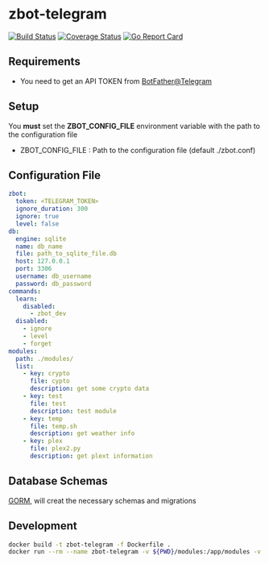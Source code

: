 # zbot-telegram

[![Build Status](https://travis-ci.org/ssalvatori/zbot-telegram.svg?branch=master)](https://travis-ci.org/ssalvatori/zbot-telegram)
[![Coverage Status](https://coveralls.io/repos/github/ssalvatori/zbot-telegram/badge.svg?branch=master)](https://coveralls.io/github/ssalvatori/zbot-telegram?branch=master)
[![Go Report Card](https://goreportcard.com/badge/github.com/ssalvatori/zbot-telegram)](https://goreportcard.com/report/github.com/ssalvatori/zbot-telegram)

## Requirements

* You need to get an API TOKEN from [BotFather@Telegram](https://core.telegram.org/bots)

## Setup

You **must** set the **ZBOT_CONFIG_FILE** environment variable with the path to the configuration file
* ZBOT_CONFIG_FILE : Path to the configuration file (default ./zbot.conf) 

## Configuration File

```yaml
zbot:
  token: <TELEGRAM_TOKEN>
  ignore_duration: 300
  ignore: true
  level: false
db:
  engine: sqlite
  name: db_name
  file: path_to_sqlite_file.db
  host: 127.0.0.1
  port: 3306
  username: db_username 
  password: db_password
commands:  
  learn:
    disabled:
      - zbot_dev
  disabled:
    - ignore
    - level
    - forget
modules:
  path: ./modules/
  list:
    - key: crypto
      file: cypto
      description: get some crypto data
    - key: test
      file: test
      description: test module
    - key: temp
      file: temp.sh
      description: get weather info
    - key: plex
      file: plex2.py
      description: get plext information
```

## Database Schemas

[GORM](https://gorm.io/index.html), will creat the necessary schemas and migrations

## Development

```bash
docker build -t zbot-telegram -f Dockerfile .
docker run --rm --name zbot-telegram -v ${PWD}/modules:/app/modules -v ${PWD}/zbot.conf:/app/zbot.conf -e ZBOT_CONFIG_FILE=/app/zbot.conf zbot-telegram:latest
```

